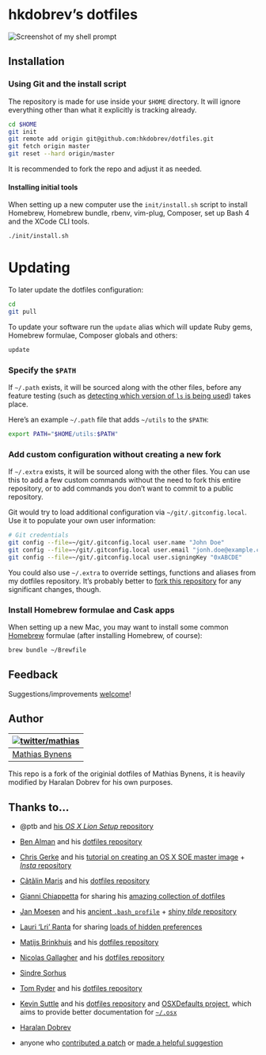 # hkdobrev’s dotfiles

![Screenshot of my shell prompt](http://i.imgur.com/EkEtphC.png)

## Installation

### Using Git and the install script

The repository is made for use inside your `$HOME` directory. It will ignore everything other than what it explicitly is tracking already.

``` bash
cd $HOME
git init
git remote add origin git@github.com:hkdobrev/dotfiles.git
git fetch origin master
git reset --hard origin/master
```

It is recommended to fork the repo and adjust it as needed.

#### Installing initial tools

When setting up a new computer use the `init/install.sh` script to install Homebrew, Homebrew bundle, rbenv, vim-plug, Composer, set up Bash 4 and the XCode CLI tools.

``` bash
./init/install.sh
```

# Updating

To later update the dotfiles configuration:

```bash
cd
git pull
```

To update your software run the `update` alias which will update Ruby gems, Homebrew formulae, Composer globals and others:

```bash
update
```

### Specify the `$PATH`

If `~/.path` exists, it will be sourced along with the other files, before any feature testing (such as [detecting which version of `ls` is being used](https://github.com/hkdobrev/dotfiles/blob/aff769fd75225d8f2e481185a71d5e05b76002dc/.aliases#L21-26)) takes place.

Here’s an example `~/.path` file that adds `~/utils` to the `$PATH`:

```bash
export PATH="$HOME/utils:$PATH"
```

### Add custom configuration without creating a new fork

If `~/.extra` exists, it will be sourced along with the other files. You can use this to add a few custom commands without the need to fork this entire repository, or to add commands you don’t want to commit to a public repository.

Git would try to load additional configuration via `~/git/.gitconfig.local`. Use it to populate your own user information:

```bash
# Git credentials
git config --file=~/git/.gitconfig.local user.name "John Doe"
git config --file=~/git/.gitconfig.local user.email "jonh.doe@example.com"
git config --file=~/git/.gitconfig.local user.signingKey "0xABCDE"
```

You could also use `~/.extra` to override settings, functions and aliases from my dotfiles repository. It’s probably better to [fork this repository](https://github.com/hkdobrev/dotfiles/fork) for any significant changes, though.

### Install Homebrew formulae and Cask apps

When setting up a new Mac, you may want to install some common [Homebrew](http://brew.sh/) formulae (after installing Homebrew, of course):

```bash
brew bundle ~/Brewfile
```

## Feedback

Suggestions/improvements
[welcome](https://github.com/hkdobrev/dotfiles/issues)!

## Author

| [![twitter/mathias](http://gravatar.com/avatar/24e08a9ea84deb17ae121074d0f17125?s=70)](http://twitter.com/mathias "Follow @mathias on Twitter") |
|---|
| [Mathias Bynens](http://mathiasbynens.be/) |

This repo is a fork of the originial dotfiles of Mathias Bynens, it is heavily modified by Haralan Dobrev for his own purposes.

## Thanks to…

* @ptb and [his _OS X Lion Setup_ repository](https://github.com/ptb/Mac-OS-X-Lion-Setup)
* [Ben Alman](http://benalman.com/) and his [dotfiles repository](https://github.com/cowboy/dotfiles)
* [Chris Gerke](http://www.randomsquared.com/) and his [tutorial on creating an OS X SOE master image](http://chris-gerke.blogspot.com/2012/04/mac-osx-soe-master-image-day-7.html) + [_Insta_ repository](https://github.com/cgerke/Insta)
* [Cãtãlin Mariş](https://github.com/alrra) and his [dotfiles repository](https://github.com/alrra/dotfiles)
* [Gianni Chiappetta](http://gf3.ca/) for sharing his [amazing collection of dotfiles](https://github.com/gf3/dotfiles)
* [Jan Moesen](http://jan.moesen.nu/) and his [ancient `.bash_profile`](https://gist.github.com/1156154) + [shiny _tilde_ repository](https://github.com/janmoesen/tilde)
* [Lauri ‘Lri’ Ranta](http://lri.me/) for sharing [loads of hidden preferences](http://osxnotes.net/defaults.html)
* [Matijs Brinkhuis](http://hotfusion.nl/) and his [dotfiles repository](https://github.com/matijs/dotfiles)
* [Nicolas Gallagher](http://nicolasgallagher.com/) and his [dotfiles repository](https://github.com/necolas/dotfiles)
* [Sindre Sorhus](http://sindresorhus.com/)
* [Tom Ryder](http://blog.sanctum.geek.nz/) and his [dotfiles repository](https://github.com/tejr/dotfiles)
* [Kevin Suttle](http://kevinsuttle.com/) and his [dotfiles repository](https://github.com/kevinSuttle/dotfiles) and [OSXDefaults project](https://github.com/kevinSuttle/OSXDefaults), which aims to provide better documentation for [`~/.osx`](http://mths.be/osx)
* [Haralan Dobrev](http://hkdobrev.com/)

* anyone who [contributed a patch](https://github.com/mathiasbynens/dotfiles/contributors) or [made a helpful suggestion](https://github.com/mathiasbynens/dotfiles/issues)

